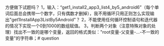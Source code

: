 方便做下试题吗？
1，输入：“get1_install2_app3_list4_by5_android6”（每个单词后面总会携带一个数字，只有偶数才删掉），我不用循环只用正则怎么实现输出"get1InstallApp3ListBy5Android"？
2，不能使用任何循环控制语句和迭代器的情况下实现一个0到1000的数组赋值。
3，判断两个对象（注意特殊对象的处理）找出不一致的是哪个变量，返回的格式类似："root变量-父变量-...-不一致的变量"的字符串；#   q u e s t i o n  
 